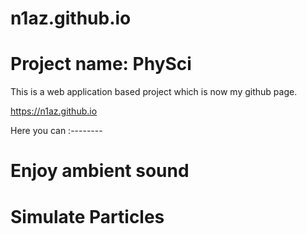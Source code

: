 # n1az.github.io
# Project name: PhySci
This is a web application based project which is now my github page.

https://n1az.github.io

Here you can :--------

# Enjoy ambient sound
# Simulate Particles
